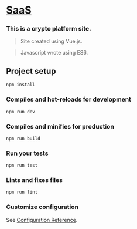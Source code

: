 # [SaaS](https://a1exalexander.github.io/saas/dist/)

### This is a crypto platform site. 

>Site created using Vue.js.

>Javascript wrote using ES6.

## Project setup
```
npm install
```

### Compiles and hot-reloads for development
```
npm run dev
```

### Compiles and minifies for production
```
npm run build
```

### Run your tests
```
npm run test
```

### Lints and fixes files
```
npm run lint
```

### Customize configuration
See [Configuration Reference](https://cli.vuejs.org/config/).
